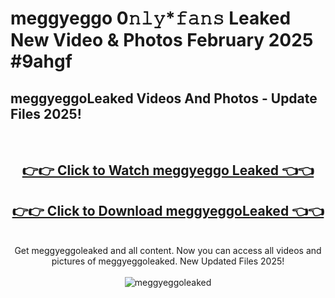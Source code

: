 # meggyeggo 0𝚗𝚕𝚢*𝚏𝚊𝚗𝚜 Leaked New Video & Photos February 2025 #9ahgf

<h2>meggyeggoLeaked Videos And Photos - Update Files 2025!</h2>
<br>
<div align="center">
<h2><a href="https://mediaupload.pro?title=meggyeggo&ref=11F" rel="nofollow">👉👉 Click to Watch meggyeggo Leaked 👈👈</a></h2>
<h2><a href="https://mediaupload.pro?title=meggyeggo&ref=11F" rel="nofollow">👉👉 Click to Download meggyeggoLeaked 👈👈</a></h2>
<br>
Get meggyeggoleaked and all content. Now you can access all videos and pictures of meggyeggoleaked. New Updated Files 2025!
<br>
<br>
<a href="https://mediaupload.pro?title=meggyeggo&ref=11F" rel="nofollow" data-target="animated-image.originalLink"><img src="https://i.ibb.co/Gkj2r4b/banner.png" alt="meggyeggoleaked" style="max-width: 100%; display: inline-block;" data-target="animated-image.originalImage"></a>
</div>
<br>

